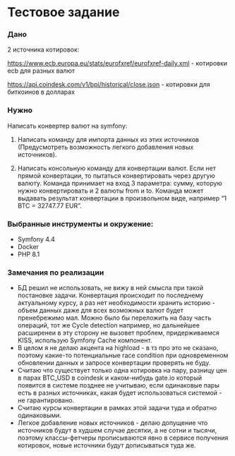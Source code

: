 # Тестовое задание
### Дано

2 источника котировок:

https://www.ecb.europa.eu/stats/eurofxref/eurofxref-daily.xml - котировки ecb для разных валют

https://api.coindesk.com/v1/bpi/historical/close.json - котировки для биткоинов в долларах

### Нужно

Написать конвертер валют на symfony:

1) Написать команду для импорта данных из этих источников (Предусмотреть возможность легкого добавления новых источников).

2) Написать консольную команду для конвертации валют. Если нет прямой конвертации, то пытаться конвертировать через другую валюту. Команда принимает на вход 3 параметра: сумму, которую нужно конвертировать и 2 валюты from и to. Команда может выдавать результат конвертации в произвольном виде, например “1 BTC = 32747.77 EUR”.

### Выбранные инструменты и окружение:
- Symfony 4.4
- Docker
- PHP 8.1

### Замечания по реализации
- БД решил не использовать, не вижу в ней смысла при такой постановке задачи. Конвертация происходит по последнему актуальному курсу, а раз нет необходимости хранить историю - объем данных даже для всех возможных валют будет пренебрежимо мал. Можно было бы переложить на базу часть операций, тот же Cycle detection например, но дальнейшее расширенеи в эту сторону не вызовет проблем, придерживаемся KISS, использую Symfony Cache компонент.
- В целом я не делаю акцента на highload - в тз про это не сказано, поэтому какие-то потенциальные race condition при одновременном обновлении данных и запросе конвертации проверять не буду.
- Считаю что существует только одна котировка на пару, разницу цен в парах BTC_USD в coindesk и каком-нибудь gate.io который появится в системе позднее не учитываю, если одинаковые пары есть в разных источниках, какая будет использоваться системой - не гарантировано.
- Считаю курсы конвертации в рамках этой задачи туда и обратно одинаковыми.
- Легкое добавление новых источников - делаю допущение что источников будут в худшем случае десятки, а не сотни и тысячи, поэтому классы-фетчеры прописываются явно в сервисе получения котировок, новые источники будут дописываться туда же.